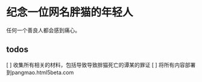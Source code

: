 # 纪念一位网名胖猫的年轻人

任何一个善良人都会感到痛心。

## todos

[ ] 收集所有相关的材料，包括导致导致胖猫死亡的谭某的罪证
[ ] 将所有内容部署到pangmao.html5beta.com
